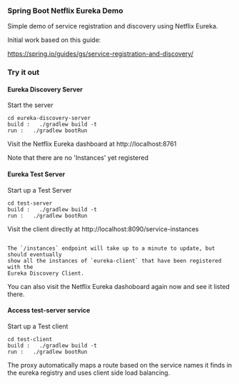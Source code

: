 ### Spring Boot Netflix Eureka Demo

Simple demo of service registration and discovery using Netflix Eureka.

Initial work based on this guide:

https://spring.io/guides/gs/service-registration-and-discovery/

### Try it out

#### Eureka Discovery Server

Start the server

```
cd eureka-discovery-server
build :   ./gradlew build -t
run :   ./gradlew bootRun 
```

Visit the Netflix Eureka dashboard at http://localhost:8761

Note that there are no 'Instances' yet registered


#### Eureka Test Server

Start up a Test Server

```
cd test-server
build :   ./gradlew build -t
run :   ./gradlew bootRun
```

Visit the client directly at http://localhost:8090/service-instances

```

The `/instances` endpoint will take up to a minute to update, but should eventually
show all the instances of `eureka-client` that have been registered with the
Eureka Discovery Client.

```
You can also visit the Netflix Eureka dashoboard again now and see it listed there.



#### Access test-server service 

Start up a Test client
```
cd test-client
build :   ./gradlew build -t
run :   ./gradlew bootRun
```

The proxy automatically maps a route based on the service names it finds in the eureka
registry and uses client side load balancing.
